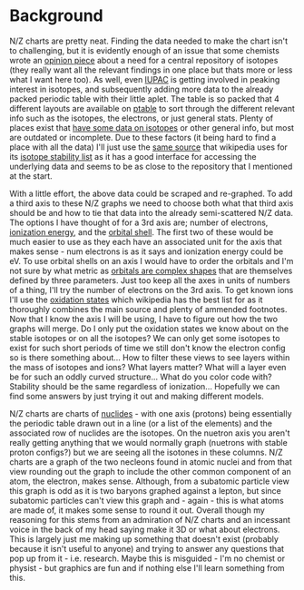 # Background

N/Z charts are pretty neat. Finding the data needed to make the chart isn't to challenging, but it is
evidently enough of an issue that some chemists wrote an [opinion piece][1] about a need for a central
repository of isotopes (they really want all the relevant findings in one place but thats more or less
what I want here too). As well, even [IUPAC][4] is getting involved in peaking interest in isotopes,
and subsequently adding more data to the already packed periodic table with their little aplet. The
table is so packed that 4 different layouts are available on [ptable][3] to sort through the different
relevant info such as the isotopes, the electrons, or just general stats. Plenty of places exist that
[have some data on isotopes][2] or other general info, but most are outdated or incomplete. Due to
these factors (it being hard to find a place with all the data) I'll just use the [same source][6] that
wikipedia uses for its [isotope stability list][5] as it has a good interface for accessing the 
underlying data and seems to be as close to the repository that I mentioned at the start.

With a little effort, the above data could be scraped and re-graphed. To add a third axis to these N/Z
graphs we need to choose both what that third axis should be and how to tie that data into the already
semi-scattered N/Z data. The options I have thought of for a 3rd axis are; number of electrons, 
[ionization energy][10], and the [orbital shell][8]. The first two of these would be much easier to use as
they each have an associated unit for the axis that makes sense - num electrons is as it says and
ionization energy could be eV. To use orbital shells on an axis I would have to order the orbitals and
I'm not sure by what metric as [orbitals are complex shapes][11] that are themselves defined by three
parameters. Just too keep all the axes in units of numbers of a thing, I'll try the number of electrons
on the 3rd axis. To get known ions I'll use the [oxidation states][7] which wikipedia has the best list
for as it thoroughly combines the main source and plenty of ammended footnotes. Now that I know the
axis I will be using, I have to figure out how the two graphs will merge. Do I only put the oxidation
states we know about on the stable isotopes or on all the isotopes? We can only get some isotopes to exist
for such short periods of time we still don't know the electron config so is there something about...
How to filter these views to see layers within the mass of isotopes and ions? What layers matter? What
will a layer even be for such an oddly curved structure... What do you color code with? Stability should
be the same regardless of ionization... Hopefully we can find some answers by just trying it out and making
different models.

N/Z charts are charts of [nuclides][9] - with one axis (protons) being essentially the periodic table drawn
out in a line (or a list of the elements) and the associated row of nuclides are the isotopes. On the nuetron
axis you aren't really getting anything that we would normally graph (nuetrons with stable proton configs?)
but we are seeing all the isotones in these columns. N/Z charts are a graph of the two necleons found in
atomic nuclei and from that view rounding out the graph to include the other common component of an atom,
the electron, makes sense. Although, from a subatomic particle view this graph is odd as it is two baryons
graphed against a lepton, but since subatomic particles can't view this graph and - again - this is what
atoms are made of, it makes some sense to round it out. Overall though my reasoning for this stems from an
admiration of N/Z charts and an incessant voice in the back of my head saying make it 3D or what about
electrons. This is largely just me making up something that doesn't exist (probably because it isn't useful to
anyone) and trying to answer any questions that pop up from it - i.e. research. Maybe this is misguided -
I'm no chemist or physist - but graphics are fun and if nothing else I'll learn something from this.


[1]:  https://www.pnas.org/content/114/12/2997 "Need - central repo for isotopes"
[2]:  http://nucleardata.nuclear.lu.se/toi/ "Nuclear Data Search"
[3]:  https://ptable.com/#Isotopes "ptable isotopes"
[4]:  https://applets.kcvs.ca/IPTEI/IPTEI.html "IUPAC isotopes"
[5]:  https://en.wikipedia.org/wiki/List_of_elements_by_stability_of_isotopes "wiki isotope stability"
[6]:  https://www.nndc.bnl.gov/nudat2/ "wiki nuclide source"
[7]:  https://en.wikipedia.org/wiki/Oxidation_state#List_of_oxidation_states_of_the_elements "wiki oxidation"
[8]:  https://en.wikipedia.org/wiki/Electron_shell#List_of_elements_with_electrons_per_shell "wiki electron shells"
[9]:  https://en.wikipedia.org/wiki/Nuclide#Nuclides_vs_isotopes "wiki nuclides"
[10]: https://en.wikipedia.org/wiki/Ionization_energy "wiki ionization"
[11]: https://en.wikipedia.org/wiki/Atomic_orbital "wiki orbitals"
